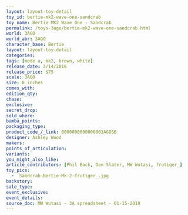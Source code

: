 ```yaml
---
layout: layout-toy-detail 
toy_id: bertie-mk2-wave-one-sandcrab
toy_name: Bertie MK2 Wave One - Sandcrab
permalink: /toys-3ago/bertie-mk2-wave-one-sandcrab.html
world: 3AGO
world_abr: 3AGO
character_base: Bertie
layout: layout-toy-detail
categories: 
tags: [mode a, mk2, brown, white]
release_date: 3/14/2016
release_price: $75 
scale: 3AGO
size: 8 inches
comes_with: 
edition_qty: 
chase: 
exclusive: 
secret_drop: 
sold_where: 
bamba_points: 
packaging_type: 
product_code_/_link: 0000000000000003AGOSB
designer: Ashley Wood
makers: 
points_of_articulation: 
variants: 
you_might_also_like: 
article_contributors: [Phil Back, Don Slater, MW Wutasi, frutiger_]
toy_pics: 
  -  Sandcrab-Bertie-Mk-2-frutiger_.jpg
backstory: 
sale_type: 
event_exclusive: 
event_details: 
source_doc: MW Wutasi - 3A spreadsheet - 01-15-2019
---
```

